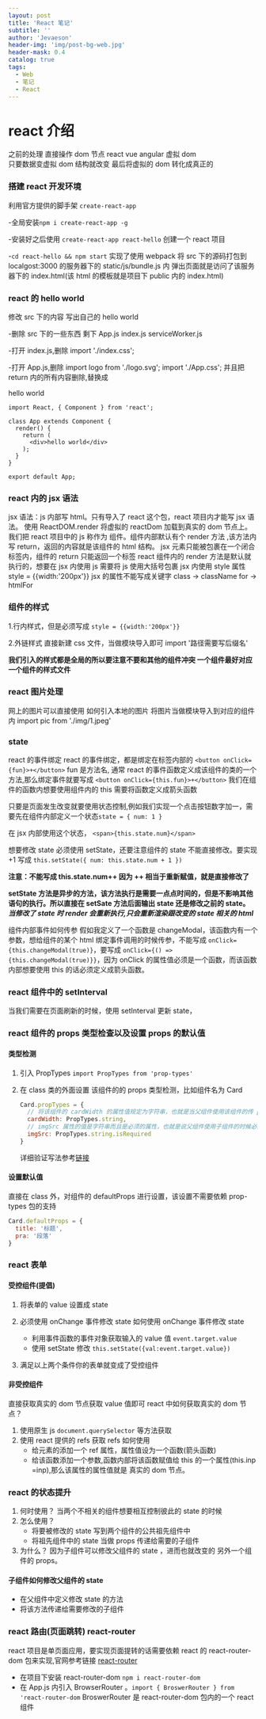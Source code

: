 ```yaml
---
layout: post
title: 'React 笔记'
subtitle: ''
author: 'Jevaeson'
header-img: 'img/post-bg-web.jpg'
header-mask: 0.4
catalog: true
tags:
  - Web
  - 笔记
  - React
---
```


# react 介绍

之前的处理 直接操作 dom 节点
react vue angular 虚拟 dom  
只要数据变虚拟 dom 结构就改变 最后将虚拟的 dom 转化成真正的

### 搭建 react 开发环境

利用官方提供的脚手架 `create-react-app`

-全局安装`npm i create-react-app -g`

-安装好之后使用 `create-react-app react-hello` 创建一个 react 项目

-`cd react-hello && npm start` 实现了使用 webpack 将 src 下的源码打包到 localgost:3000 的服务器下的 static/js/bundle.js 内 弹出页面就是访问了该服务器下的 index.html(该 html 的模板就是项目下 public 内的 index.html)

### react 的 hello world

修改 src 下的内容 写出自己的 hello world

-删除 src 下的一些东西 剩下 App.js index.js serviceWorker.js

-打开 index.js,删除 import './index.css';

-打开 App.js,删除 import logo from './logo.svg'; import './App.css'; 并且把 return 内的所有内容删除,替换成 <div>hello world</div>

```react
import React, { Component } from 'react';

class App extends Component {
  render() {
    return (
      <div>hello world</div>
    );
  }
}

export default App;
```

### react 内的 jsx 语法

jsx 语法：js 内部写 html。只有导入了 react 这个包，react 项目内才能写 jsx 语法。 使用 ReactDOM.render 将虚拟的 reactDom 加载到真实的 dom 节点上。 我们把 react 项目中的 js 称作为 组件。组件内部默认有个 render 方法 ,该方法内写 return，返回的内容就是该组件的 html 结构。 jsx 元素只能被包裹在一个闭合标签内，组件的 return 只能返回一个标签 react 组件内的 render 方法是默认就执行的，想要在 jsx 内使用 js 需要将 js 使用大括号包裹 jsx 内使用 style 属性 style = {{width:'200px'}} jsx 的属性不能写成关键字 class -> className for -> htmlFor

### 组件的样式

1.行内样式，但是必须写成 `style = {{width:'200px'}}`

2.外链样式 直接新建 css 文件，当做模块导入即可 import '路径需要写后缀名'

**我们引入的样式都是全局的所以要注意不要和其他的组件冲突 一个组件最好对应一个组件的样式文件**

### react 图片处理

网上的图片可以直接使用 如何引入本地的图片 将图片当做模块导入到对应的组件内 import pic from './img/1.jpeg'

### state

react 的事件绑定 react 的事件绑定，都是绑定在标签内部的 `<button onClick={fun}>+</button>` fun 是方法名, 通常 react 的事件函数定义成该组件的类的一个方法,那么绑定事件就要写成 `<button onClick={this.fun}>+</button>` 我们在组件的函数内想要使用组件内的 this 需要将函数定义成箭头函数

只要是页面发生改变就要使用状态控制,例如我们实现一个点击按钮数字加一，需要先在组件内部定义一个状态`state = { num: 1 }`

在 jsx 内部使用这个状态， `<span>{this.state.num}</span>`

想要修改 state 必须使用 setState，还要注意组件的 state 不能直接修改。要实现 +1 写成
`this.setState({ num: this.state.num + 1 })`

**注意：不能写成 this.state.num++ 因为 ++ 相当于重新赋值，就是直接修改了**

**setState 方法是异步的方法，该方法执行是需要一点点时间的，但是不影响其他语句的执行。所以直接在 setSate 方法后面输出 state 还是修改之前的 state。**
**_当修改了 state 时 render 会重新执行,只会重新渲染跟改变的 state 相关的 html_**

组件内部事件如何传参 假如我定义了一个函数是 changeModal，该函数内有一个参数，想给组件的某个 html 绑定事件调用的时候传参，不能写成 `onClick={this.changeModal(true)}`，要写成 `onClick={() => {this.changeModal(true)}}`，因为 onClick 的属性值必须是一个函数，而该函数内部想要使用 this 的话必须定义成箭头函数。

### react 组件中的 setInterval

当我们需要在页面刷新的时候，使用 setInterval 更新 state，

### react 组件的 props 类型检查以及设置 props 的默认值

#### 类型检测

1. 引入 PropTypes `import PropTypes from 'prop-types'`
2. 在 class 类的外面设置 该组件的的 props 类型检测，比如组件名为 Card

   ```js
   Card.propTypes = {
     // 将该组件的 cardWidth 的属性值规定为字符串，也就是当父组件使用该组件的传 props 时，该属性的属性值需要是字符串类型
     cardWidth: PropTypes.string,
     // imgSrc 属性的值是字符串而且是必须的属性，也就是说父组件使用子组件的时候必须传递该属性
     imgSrc: PropTypes.string.isRequired
   }
   ```

   详细验证写法参考[链接](https://react.docschina.org/docs/typechecking-with-proptypes.html)

#### 设置默认值

直接在 class 外，对组件的 defaultProps 进行设置，该设置不需要依赖 prop-types 包的支持

```js
Card.defaultProps = {
  title: '标题',
  pra: '段落'
}
```

### react 表单

#### 受控组件(提倡)

1. 将表单的 value 设置成 state
2. 必须使用 onChange 事件修改 state
   如何使用 onChange 事件修改 state

   - 利用事件函数的事件对象获取输入的 value 值 `event.target.value`
   - 使用 setState 修改 `this.setState({val:event.target.value})`

3. 满足以上两个条件你的表单就变成了受控组件

#### 非受控组件

直接获取真实的 dom 节点获取 value 值即可
react 中如何获取真实的 dom 节点？

1. 使用原生 js `document.querySelector` 等方法获取
2. 使用 react 提供的 refs 获取
   refs 如何使用
   - 给元素的添加一个 ref 属性，属性值设为一个函数(箭头函数)
   - 给该函数添加一个参数,函数内部将该函数赋值给 this 的一个属性(this.inp =inp),那么该属性的属性值就是 真实的 dom 节点。

### react 的状态提升

1. 何时使用？
   当两个不相关的组件想要相互控制彼此的 state 的时候
2. 怎么使用？
   - 将要被修改的 state 写到两个组件的公共祖先组件中
   - 将祖先组件中的 state 当做 props 传递给需要的子组件
3. 为什么？
   因为子组件可以修改父组件的 state ，进而也就改变的 另外一个组件的 props。

#### 子组件如何修改父组件的 state

- 在父组件中定义修改 state 的方法
- 将该方法传递给需要修改的子组件

### react 路由(页面跳转) react-router

react 项目是单页面应用，要实现页面提转的话需要依赖 react 的 react-router-dom 包来实现,官网参考链接 [react-router](https://reacttraining.com/react-router/web/guides/quick-start)

- 在项目下安装 react-router-dom `npm i react-router-dom`
- 在 App.js 内引入 BrowserRouter 。`import { BroswerRouter } from 'react-router-dom`
  BroswerRouter 是 react-router-dom 包内的一个 react 组件
